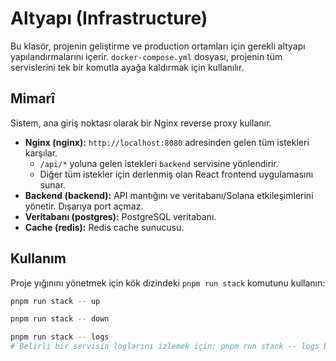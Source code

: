 # Altyapı (Infrastructure)

Bu klasör, projenin geliştirme ve production ortamları için gerekli altyapı yapılandırmalarını içerir. `docker-compose.yml` dosyası, projenin tüm servislerini tek bir komutla ayağa kaldırmak için kullanılır.

## Mimarî

Sistem, ana giriş noktası olarak bir Nginx reverse proxy kullanır.
- **Nginx (nginx):** `http://localhost:8080` adresinden gelen tüm istekleri karşılar.
  - `/api/*` yoluna gelen istekleri `backend` servisine yönlendirir.
  - Diğer tüm istekler için derlenmiş olan React frontend uygulamasını sunar.
- **Backend (backend):** API mantığını ve veritabanı/Solana etkileşimlerini yönetir. Dışarıya port açmaz.
- **Veritabanı (postgres):** PostgreSQL veritabanı.
- **Cache (redis):** Redis cache sunucusu.

## Kullanım

Proje yığınını yönetmek için kök dizindeki `pnpm run stack` komutunu kullanın:

  ```bash
  pnpm run stack -- up
  ```
  ```bash
  pnpm run stack -- down
  ```
  ```bash
  pnpm run stack -- logs
  # Belirli bir servisin loglarını izlemek için: pnpm run stack -- logs backend
  ```
